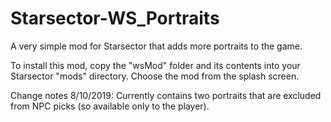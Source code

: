 # Starsector-WS_Portraits
A very simple mod for Starsector that adds more portraits to the game.

To install this mod, copy the "wsMod" folder and its contents into your Starsector "mods" directory. Choose the mod from the splash screen.

Change notes 8/10/2019:
Currently contains two portraits that are excluded from NPC picks (so available only to the player).
